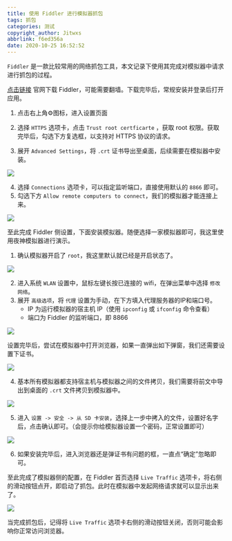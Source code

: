 ```yaml
---
title: 使用 Fiddler 进行模拟器抓包
tags: 抓包
categories: 测试
copyright_author: Jitwxs
abbrlink: f6ed356a
date: 2020-10-25 16:52:52
---
```


`Fiddler` 是一款比较常用的网络抓包工具，本文记录下使用其完成对模拟器中请求进行抓包的过程。

[点击链接](https://www.telerik.com/download/fiddler) 官网下载 Fiddler，可能需要翻墙。下载完毕后，常规安装并登录后打开应用。

1. 点击右上角⚙图标，进入设置页面

2. 选择 `HTTPS` 选项卡，点击 `Trust root certficarte` ，获取 root 权限。获取完毕后，勾选下方复选框，以支持对 HTTPS 协议的请求。
3. 展开 `Advanced Settings`，将 `.crt` 证书导出至桌面，后续需要在模拟器中安装。

![](https://cdn.jsdelivr.net/gh/jitwxs/cdn/blog/posts/202010/20201025165959.png)

4. 选择 `Connections` 选项卡，可以指定监听端口，直接使用默认的 `8866` 即可。
5. 勾选下方 `Allow remote computers to connect`，我们的模拟器才能连接上来。

![](https://cdn.jsdelivr.net/gh/jitwxs/cdn/blog/posts/202010/20201025170340.png)

至此完成 Fiddler 侧设置，下面安装模拟器。随便选择一家模拟器即可，我这里使用夜神模拟器进行演示。

1. 确认模拟器开启了 `root`，我这里默认就已经是开启状态了。

![](https://cdn.jsdelivr.net/gh/jitwxs/cdn/blog/posts/202010/20201025170851.png)

2. 进入系统 `WLAN` 设置中，鼠标左键长按已连接的 wifi，在弹出菜单中选择 `修改网络`。
3. 展开 `高级选项`，将 `代理` 设置为手动，在下方填入代理服务器的IP和端口号。
   - IP 为运行模拟器的宿主机 IP（使用 `ipconfig` 或 `ifconfig` 命令查看）
   - 端口为 Fiddler 的监听端口，即 8866

![](https://cdn.jsdelivr.net/gh/jitwxs/cdn/blog/posts/202010/20201025171321.png)

设置完毕后，尝试在模拟器中打开浏览器，如果一直弹出如下弹窗，我们还需要设置下证书。

![](https://cdn.jsdelivr.net/gh/jitwxs/cdn/blog/posts/202010/20201025171731.png)

4. 基本所有模拟器都支持宿主机与模拟器之间的文件拷贝，我们需要将前文中导出到桌面的 `.crt` 文件拷贝到模拟器中。

![](https://cdn.jsdelivr.net/gh/jitwxs/cdn/blog/posts/202010/20201025171951.png)

5. 进入 `设置 -> 安全 -> 从 SD 卡安装`，选择上一步中拷入的文件，设置好名字后，点击确认即可。（会提示你给模拟器设置一个密码，正常设置即可）

![](https://cdn.jsdelivr.net/gh/jitwxs/cdn/blog/posts/202010/20201025172228.png)

6. 如果安装完毕后，进入浏览器还是弹证书有问题的框，一直点“确定”忽略即可。

至此完成了模拟器侧的配置，在 Fiddler 首页选择 `Live Traffic` 选项卡，将右侧的滑动按钮点开，即启动了抓包。此时在模拟器中发起网络请求就可以显示出来了。

![](https://cdn.jsdelivr.net/gh/jitwxs/cdn/blog/posts/202010/20201025172727.png)

当完成抓包后，记得将  `Live Traffic` 选项卡右侧的滑动按钮关闭，否则可能会影响你正常访问浏览器。
